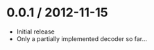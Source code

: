0.0.1 / 2012-11-15
==================

 - Initial release
 - Only a partially implemented decoder so far...
